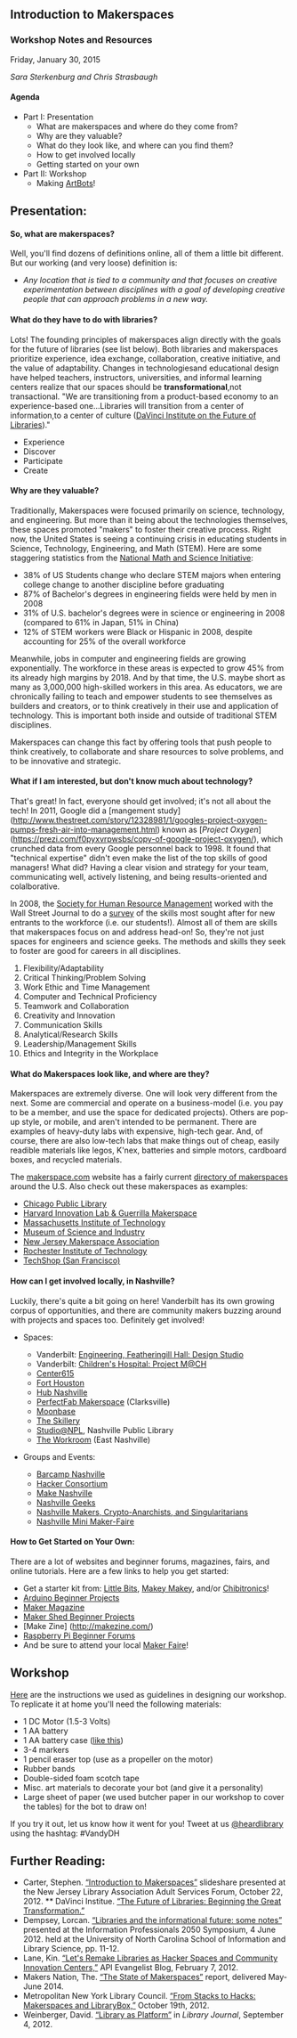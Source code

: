 ## Introduction to Makerspaces

### Workshop Notes and Resources

Friday, January 30, 2015

_Sara Sterkenburg and Chris Strasbaugh_

#### Agenda

* Part I: Presentation
  * What are makerspaces and where do they come from?
  * Why are they valuable?
  * What do they look like, and where can you find them?
  * How to get involved locally
  * Getting started on your own
* Part II: Workshop
  * Making [ArtBots](http://makezine.com/projects/scribble-machine/)!
  
## Presentation:  
#### So, what are makerspaces? 

Well, you'll find dozens of definitions online, all of them a little bit different. But our working (and very loose) 
definition is:
* _Any location that is tied to a community and that focuses on creative experimentation between disciplines with a goal of
developing creative people that can approach problems in a new way._

#### What do they have to do with libraries?

Lots! The founding principles of makerspaces align directly with the goals for the future of libraries (see list below). 
Both libraries and makerspaces prioritize experience, idea exchange, collaboration, creative initiative, and the value of 
adaptability. Changes in technologiesand educational design have helped teachers, instructors, universities, and informal 
learning centers realize that our spaces should be **transformational**,not transactional. "We are transitioning from a 
product-based economy to an experience-based one...Libraries will transition from a center of information,to a center of 
culture ([DaVinci Institute on the Future of Libraries](http://www.davinciinstitute.com/papers/the-future-of-libraries/))."
  * Experience
  * Discover
  * Participate
  * Create

#### Why are they valuable?

Traditionally, Makerspaces were focused primarily on science, technology, and engineering. But more than it being about the 
technologies themselves, these spaces promoted "makers" to foster their creative process. Right now, the United States is 
seeing a continuing crisis in educating students in Science, Technology, Engineering, and Math (STEM). Here are some 
staggering statistics from the [National Math and Science Initiative](https://www.nms.org/AboutNMSI/TheSTEMCrisis/STEMEducationStatistics.aspx):
  * 38% of US Students change who declare STEM majors when entering college change to another discipline before graduating
  * 87% of Bachelor's degrees in engineering fields were held by men in 2008
  * 31% of U.S. bachelor's degrees were in science or engineering in 2008 (compared to 61% in Japan, 51% in China)
  * 12% of STEM workers were Black or Hispanic in 2008, despite accounting for 25% of the overall workforce

Meanwhile, jobs in computer and engineering fields are growing exponentially. The workforce in these areas is expected to 
grow 45% from its already high margins by 2018. And by that time, the U.S. maybe short as many as 3,000,000 high-skilled 
workers in this area. As educators, we are chronically failing to teach and empower students to see themselves as builders 
and creators, or to think creatively in their use and application of technology. This is important both inside and outside 
of traditional STEM disciplines.

Makerspaces can change this fact by offering tools that push people to think creatively, to collaborate and share resources to solve problems, and to be innovative and strategic. 
  
#### What if I am interested, but don't know much about technology?
  
That's great! In fact, everyone should get involved; it's not all about the tech! In 2011, Google did a [mangement study]
(http://www.thestreet.com/story/12328981/1/googles-project-oxygen-pumps-fresh-air-into-management.html) known as [_Project Oxygen_]
(https://prezi.com/f0pyxvrpwsbs/copy-of-google-project-oxygen/), which crunched data from every Google personnel back to 1998.
It found that "technical expertise" didn't even make the list of the top skills of good managers! What did? Having a clear 
vision and strategy for your team, communicating well, actively listening, and being results-oriented and colalborative.
  
In 2008, the [Society for Human Resource Management](http://www.shrm.org/pages/default.aspx) worked with the Wall Street 
Journal to do a [survey](http://www.shrm.org/Research/SurveyFindings/Articles/Documents/Critical%20Skills%20Needs%20and%20Resources%20for%20the%20Changing%20Workforce%20Survey%20Report.pdf)
of the skills most sought after for new entrants to the workforce (i.e. our students!). Almost all of them are skills that 
makerspaces focus on and address head-on! So, they're not just spaces for engineers and science geeks. The methods and 
skills they seek to foster are good for careers in all disciplines.
  
  1. Flexibility/Adaptability
  2. Critical Thinking/Problem Solving
  3. Work Ethic and Time Management
  4. Computer and Technical Proficiency
  5. Teamwork and Collaboration
  6. Creativity and Innovation
  7. Communication Skills
  8. Analytical/Research Skills
  9. Leadership/Management Skills
  10. Ethics and Integrity in the Workplace
  
#### What do Makerspaces look like, and where are they?
  
Makerspaces are extremely diverse. One will look very different from the next. Some are commercial and operate on a 
business-model (i.e. you pay to be a member, and use the space for dedicated projects).  Others are pop-up style, or mobile, 
and aren't intended to be permanent. There are examples of heavy-duty labs with expensive, high-tech gear. And, of course, 
there are also low-tech labs that make things out of cheap, easily readible materials like legos, K'nex, batteries and 
simple motors, cardboard boxes, and recycled materials. 

The [makerspace.com](http://makerspace.com/) website has a fairly current [directory of makerspaces](http://spaces.makerspace.com/makerspace-directory)
around the U.S. Also check out these makerspaces as examples:

* [Chicago Public Library](http://www.chipublib.org/maker-lab/)
* [Harvard Innovation Lab & Guerrilla Makerspace](http://guerrillamakerspace.squarespace.com/#what-is-gms)
* [Massachusetts Institute of Technology](http://fab.cba.mit.edu/)
* [Museum of Science and Industry](http://www.msichicago.org/whats-here/fab-lab/)
* [New Jersey Makerspace Association](http://njmakerspace.org/)
* [Rochester Institute of Technology](https://play.rit.edu/)
* [TechShop (San Francisco)](http://www.techshop.ws/)
  
#### How can I get involved locally, in Nashville?

Luckily, there's quite a bit going on here! Vanderbilt has its own growing corpus of opportunities, and there are community 
makers buzzing around with projects and spaces too. Definitely get involved!
* Spaces:
  * Vanderbilt: [Engineering, Featheringill Hall: Design Studio](https://my.vanderbilt.edu/designstudio/aboutus/)
  * Vanderbilt: [Children's Hospital: Project M@CH](http://littlebits.cc/community-spotlight-project-mch)
  * [Center615](http://center615.com/)
  * [Fort Houston](http://forthouston.com/)
  * [Hub Nashville](http://hubnashville.strikingly.com/)
  * [PerfectFab Makerspace](http://www.perfectfab.com/about.html) (Clarksville)
  * [Moonbase](http://moonbase.is/)
  * [The Skillery](http://www.theskillery.com/)
  * [Studio@NPL](http://nashvillepubliclibrary.org/studionpl/), Nashville Public Library
  * [The Workroom](http://theworkroom.co/) (East Nashville)

* Groups and Events:
  * [Barcamp Nashville](http://www.barcampnashville.org/bcn14/what-is-barcamp-nashville)
  * [Hacker Consortium](http://www.hackerconsortium.com/)
  * [Make Nashville](http://makenashville.org/)
  * [Nashville Geeks](http://www.nashvillegeeks.org/)
  * [Nashville Makers, Crypto-Anarchists, and Singularitarians](http://www.meetup.com/Nashville-Makers-Crypto-Anarchists-Singularitarians/)
  * [Nashville Mini Maker-Faire](http://makerfairenashville.com/)
  
#### How to Get Started on Your Own:

There are a lot of websites and beginner forums, magazines, fairs, and online tutorials. Here are a few links to help 
you get started:

* Get a starter kit from: [Little Bits](http://littlebits.cc/?gclid=CJyZ5PPMvMMCFdgVgQodYmYAbA), [Makey Makey](http://makeymakey.com/), and/or [Chibitronics](http://chibitronics.com/)! 
* [Arduino Beginner Projects](http://playground.arduino.cc/Projects/Ideas#Easy)
* [Maker Magazine](http://www.maker-magazine.com/)
* [Maker Shed Beginner Projects](http://www.makershed.com/collections/beginner)
* [Make Zine] (http://makezine.com/)
* [Raspberry Pi Beginner Forums](http://www.raspberrypi.org/forums/viewforum.php?f=91&sid=b4d96c7bbf6939b789ab569ed394847b)
* And be sure to attend your local [Maker Faire](http://makerfaire.com/)!
 
## Workshop

[Here](http://makezine.com/projects/scribble-machine/) are the instructions we used as guidelines in designing our workshop. To replicate it at home you'll need the following
materials:

* 1 DC Motor (1.5-3 Volts)
* 1 AA battery
* 1 AA battery case ([like this](http://www.radioshack.com/radioshack-aa-battery-holder/2700401.html#.VMvnb2jF9yw))
* 3-4 markers
* 1 pencil eraser top (use as a propeller on the motor)
* Rubber bands
* Double-sided foam scotch tape
* Misc. art materials to decorate your bot (and give it a personality)
* Large sheet of paper (we used butcher paper in our workshop to cover the tables) for the bot to draw on!

If you try it out, let us know how it went for you! Tweet at us [@heardlibrary](https://twitter.com/heardlibrary) using the hashtag: #VandyDH


## Further Reading: 

* Carter, Stephen. [“Introduction to Makerspaces”](http://www.slideshare.net/mcginley2/makerspace-presentation-oct212012) slideshare presented at the 
New Jersey Library Association Adult Services Forum, October 22, 2012. 
** DaVinci Institue. [“The Future of Libraries: Beginning the Great Transformation.”](http://www.davinciinstitute.com/papers/the-future-of-libraries/)   
* Dempsey, Lorcan. [“Libraries and the informational future: some notes”](https://www.oclc.org/content/dam/campaign-landing-pages/en/linked-data/dempsey-informationalfutures.pdf)
presented at the  Information Professionals 2050 Symposium, 4 June 2012. 
held at the University of North Carolina School of Information and Library Science, pp. 11-12.
* Lane, Kin. [“Let's Remake Libraries as Hacker Spaces and Community Innovation Centers,”](http://apievangelist.com/2012/02/07/lets-remake-libraries-as-hacker-spaces-and-community-innovation-centers/)
 API Evangelist Blog, February 7, 2012. 
* Makers Nation, The. [“The State of Makerspaces”](http://themakersnation.com/portfolio/the-state-of-makerspaces/) report, delivered May-June 2014.
* Metropolitan New York Library Council. [“From Stacks to Hacks: Makerspaces and LibraryBox,”](http://metro.org/articles/from-stacks-to-hacks-makerspaces-and-librarybox/) October 19th, 2012. 
* Weinberger, David. [“Library as Platform”](http://lj.libraryjournal.com/2012/09/future-of-libraries/by-david-weinberger/) 
in _Library Journal_, September 4, 2012.





